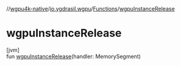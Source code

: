 //[wgpu4k-native](../../../index.md)/[io.ygdrasil.wgpu](../index.md)/[Functions](index.md)/[wgpuInstanceRelease](wgpu-instance-release.md)

# wgpuInstanceRelease

[jvm]\
fun [wgpuInstanceRelease](wgpu-instance-release.md)(handler: MemorySegment)
